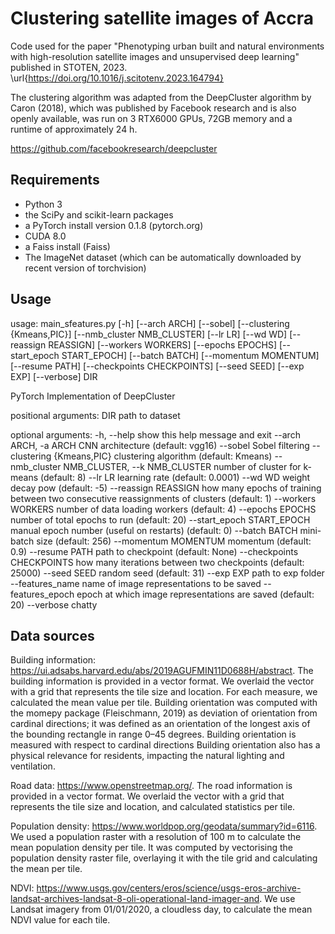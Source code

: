 # Clustering satellite images of Accra

Code used for the paper "Phenotyping urban built and natural environments with high-resolution
satellite images and unsupervised deep learning" published in STOTEN, 2023. \url{https://doi.org/10.1016/j.scitotenv.2023.164794}


The clustering algorithm was adapted from the DeepCluster algorithm by Caron (2018), which was published by Facebook research and
is also openly available, was run on 3 RTX6000 GPUs, 72GB memory and a runtime of approximately 24 h.

https://github.com/facebookresearch/deepcluster

## Requirements
- Python 3
- the SciPy and scikit-learn packages
- a PyTorch install version 0.1.8 (pytorch.org)
- CUDA 8.0
- a Faiss install (Faiss)
- The ImageNet dataset (which can be automatically downloaded by recent version of torchvision)


## Usage

usage: main_sfeatures.py [-h] [--arch ARCH] [--sobel] [--clustering {Kmeans,PIC}]
               [--nmb_cluster NMB_CLUSTER] [--lr LR] [--wd WD]
               [--reassign REASSIGN] [--workers WORKERS] [--epochs EPOCHS]
               [--start_epoch START_EPOCH] [--batch BATCH]
               [--momentum MOMENTUM] [--resume PATH]
               [--checkpoints CHECKPOINTS] [--seed SEED] [--exp EXP]
               [--verbose]
               DIR

PyTorch Implementation of DeepCluster

positional arguments:
  DIR                   path to dataset

optional arguments:
  -h, --help            show this help message and exit
  --arch ARCH, -a ARCH  CNN architecture (default: vgg16)
  --sobel               Sobel filtering
  --clustering {Kmeans,PIC}
                        clustering algorithm (default: Kmeans)
  --nmb_cluster NMB_CLUSTER, --k NMB_CLUSTER
                        number of cluster for k-means (default: 8)
  --lr LR               learning rate (default: 0.0001)
  --wd WD               weight decay pow (default: -5)
  --reassign REASSIGN   how many epochs of training between two consecutive
                        reassignments of clusters (default: 1)
  --workers WORKERS     number of data loading workers (default: 4)
  --epochs EPOCHS       number of total epochs to run (default: 20)
  --start_epoch START_EPOCH
                        manual epoch number (useful on restarts) (default: 0)
  --batch BATCH         mini-batch size (default: 256)
  --momentum MOMENTUM   momentum (default: 0.9)
  --resume PATH         path to checkpoint (default: None)
  --checkpoints CHECKPOINTS
                        how many iterations between two checkpoints (default:
                        25000)
  --seed SEED           random seed (default: 31)
  --exp EXP             path to exp folder
  --features_name       name of image representations to be saved
  --features_epoch      epoch at which image representations are saved (default: 20)
  --verbose             chatty




## Data sources
Building information: https://ui.adsabs.harvard.edu/abs/2019AGUFMIN11D0688H/abstract. The building information is provided in a vector format. We overlaid the vector with a grid that
represents the tile size and location. For each measure, we calculated the mean value per tile. Building orientation was computed with the momepy package (Fleischmann, 2019) as deviation of orientation from cardinal directions; it was defined as an orientation of the longest axis of the bounding rectangle in range 0–45 degrees. Building orientation is measured with respect to cardinal directions Building orientation also has a physical relevance for residents, impacting the natural lighting and ventilation.

Road data: https://www.openstreetmap.org/. The road information is provided in a vector format. We overlaid the vector with a grid that represents the tile size and location, and
calculated statistics per tile.

Population density: https://www.worldpop.org/geodata/summary?id=6116. We used a population raster with a resolution of 100 m to calculate the mean population density per tile. It was computed by vectorising the population density raster file, overlaying it with the tile grid and calculating the mean per tile.

NDVI: https://www.usgs.gov/centers/eros/science/usgs-eros-archive-landsat-archives-landsat-8-oli-operational-land-imager-and. We use Landsat imagery from 01/01/2020,
a cloudless day, to calculate the mean NDVI value for each tile.
